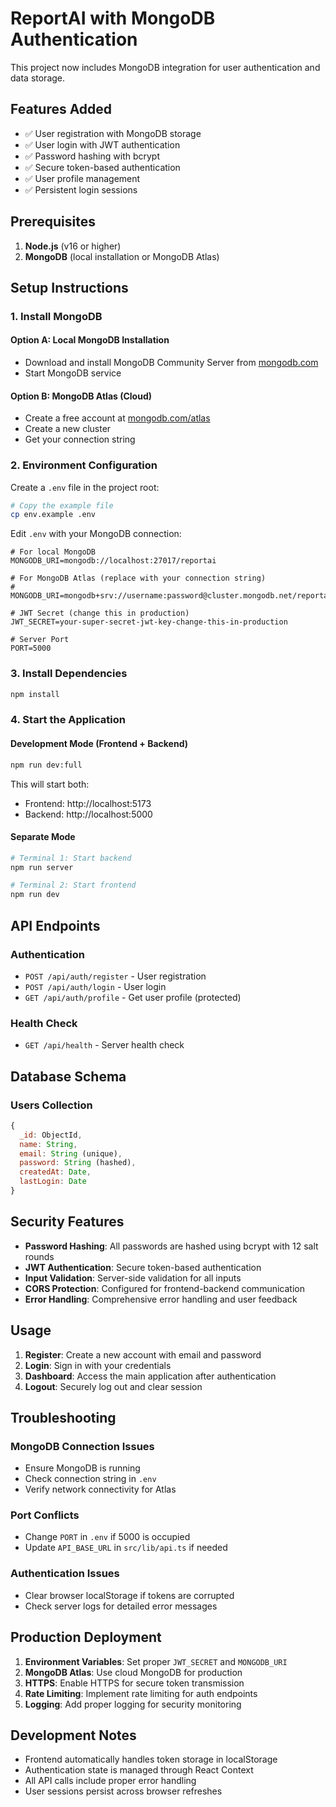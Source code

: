 # ReportAI with MongoDB Authentication

This project now includes MongoDB integration for user authentication and data storage.

## Features Added

- ✅ User registration with MongoDB storage
- ✅ User login with JWT authentication
- ✅ Password hashing with bcrypt
- ✅ Secure token-based authentication
- ✅ User profile management
- ✅ Persistent login sessions

## Prerequisites

1. **Node.js** (v16 or higher)
2. **MongoDB** (local installation or MongoDB Atlas)

## Setup Instructions

### 1. Install MongoDB

#### Option A: Local MongoDB Installation
- Download and install MongoDB Community Server from [mongodb.com](https://www.mongodb.com/try/download/community)
- Start MongoDB service

#### Option B: MongoDB Atlas (Cloud)
- Create a free account at [mongodb.com/atlas](https://www.mongodb.com/atlas)
- Create a new cluster
- Get your connection string

### 2. Environment Configuration

Create a `.env` file in the project root:

```bash
# Copy the example file
cp env.example .env
```

Edit `.env` with your MongoDB connection:

```env
# For local MongoDB
MONGODB_URI=mongodb://localhost:27017/reportai

# For MongoDB Atlas (replace with your connection string)
# MONGODB_URI=mongodb+srv://username:password@cluster.mongodb.net/reportai

# JWT Secret (change this in production)
JWT_SECRET=your-super-secret-jwt-key-change-this-in-production

# Server Port
PORT=5000
```

### 3. Install Dependencies

```bash
npm install
```

### 4. Start the Application

#### Development Mode (Frontend + Backend)
```bash
npm run dev:full
```

This will start both:
- Frontend: http://localhost:5173
- Backend: http://localhost:5000

#### Separate Mode
```bash
# Terminal 1: Start backend
npm run server

# Terminal 2: Start frontend
npm run dev
```

## API Endpoints

### Authentication
- `POST /api/auth/register` - User registration
- `POST /api/auth/login` - User login
- `GET /api/auth/profile` - Get user profile (protected)

### Health Check
- `GET /api/health` - Server health check

## Database Schema

### Users Collection
```javascript
{
  _id: ObjectId,
  name: String,
  email: String (unique),
  password: String (hashed),
  createdAt: Date,
  lastLogin: Date
}
```

## Security Features

- **Password Hashing**: All passwords are hashed using bcrypt with 12 salt rounds
- **JWT Authentication**: Secure token-based authentication
- **Input Validation**: Server-side validation for all inputs
- **CORS Protection**: Configured for frontend-backend communication
- **Error Handling**: Comprehensive error handling and user feedback

## Usage

1. **Register**: Create a new account with email and password
2. **Login**: Sign in with your credentials
3. **Dashboard**: Access the main application after authentication
4. **Logout**: Securely log out and clear session

## Troubleshooting

### MongoDB Connection Issues
- Ensure MongoDB is running
- Check connection string in `.env`
- Verify network connectivity for Atlas

### Port Conflicts
- Change `PORT` in `.env` if 5000 is occupied
- Update `API_BASE_URL` in `src/lib/api.ts` if needed

### Authentication Issues
- Clear browser localStorage if tokens are corrupted
- Check server logs for detailed error messages

## Production Deployment

1. **Environment Variables**: Set proper `JWT_SECRET` and `MONGODB_URI`
2. **MongoDB Atlas**: Use cloud MongoDB for production
3. **HTTPS**: Enable HTTPS for secure token transmission
4. **Rate Limiting**: Implement rate limiting for auth endpoints
5. **Logging**: Add proper logging for security monitoring

## Development Notes

- Frontend automatically handles token storage in localStorage
- Authentication state is managed through React Context
- All API calls include proper error handling
- User sessions persist across browser refreshes 